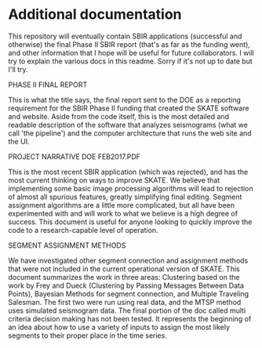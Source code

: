 # Additional documentation
This repository will eventually contain SBIR applications (successful and otherwise) the final Phase II SBIR report (that's as far as the funding went), and other information that I hope will be useful for future collaborators.
I will try to explain the various docs in this readme.  Sorry if it's not up to date but I'll try.

PHASE II FINAL REPORT

This is what the title says, the final report sent to the DOE as a reporting requirement for the SBIR Phase II funding that created the SKATE software and website.  Aside from the code itself, this is the most detailed and readable description of the software that analyzes seismograms (what we call 'the pipeline') and the computer architecture that runs the web site and the UI.


PROJECT NARRATIVE DOE FEB2017.PDF

This is the most recent SBIR application (which was rejected), and has the most current thinking on ways to improve SKATE.  We believe that implementing some basic image processing algorithms will lead to rejection of almost all spurious features, greatly simplifying final editing. Segment assignment algorithms are a little more complicated, but all have been experimented with and will work to what we believe is a high degree of success. This document is useful for anyone looking to quickly improve the code to a research-capable level of operation.


SEGMENT ASSIGNMENT METHODS

We have investigated other segment connection and assignment methods that were not included in the current operational version of SKATE. This document summarizes the work in three areas: Clustering based on the work by Frey and Dueck (Clustering by Passing Messages
Between Data Points), Bayesian Methods for segment connection, and Multiple Traveling Salesman.  The first two were run using real data, and the MTSP method uses simulated seismogram data.  The final portion of the doc called multi criteria decision making has not been tested. It represents the beginning of an idea about how to use a variety of inputs to assign the most likely segments to their proper place in the time series. 
